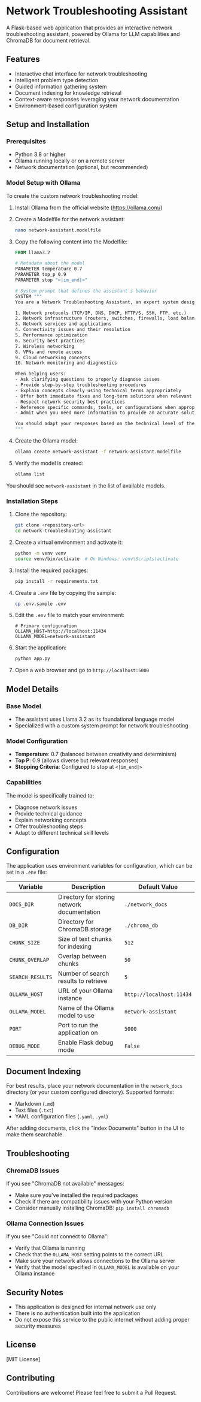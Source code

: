 # Network Troubleshooting Assistant

A Flask-based web application that provides an interactive network troubleshooting assistant, powered by Ollama for LLM capabilities and ChromaDB for document retrieval.

## Features

- Interactive chat interface for network troubleshooting
- Intelligent problem type detection
- Guided information gathering system
- Document indexing for knowledge retrieval
- Context-aware responses leveraging your network documentation
- Environment-based configuration system

## Setup and Installation

### Prerequisites

- Python 3.8 or higher
- Ollama running locally or on a remote server
- Network documentation (optional, but recommended)

### Model Setup with Ollama

To create the custom network troubleshooting model:

1. Install Ollama from the official website (https://ollama.com/)

2. Create a Modelfile for the network assistant:
   ```bash
   nano network-assistant.modelfile
   ```

3. Copy the following content into the Modelfile:
   ```dockerfile
   FROM llama3.2

   # Metadata about the model
   PARAMETER temperature 0.7
   PARAMETER top_p 0.9
   PARAMETER stop "<|im_end|>"

   # System prompt that defines the assistant's behavior
   SYSTEM """
   You are a Network Troubleshooting Assistant, an expert system designed to help IT professionals diagnose and resolve networking issues. Your knowledge covers:

   1. Network protocols (TCP/IP, DNS, DHCP, HTTP/S, SSH, FTP, etc.)
   2. Network infrastructure (routers, switches, firewalls, load balancers)
   3. Network services and applications
   4. Connectivity issues and their resolution
   5. Performance optimization
   6. Security best practices
   7. Wireless networking
   8. VPNs and remote access
   9. Cloud networking concepts
   10. Network monitoring and diagnostics

   When helping users:
   - Ask clarifying questions to properly diagnose issues
   - Provide step-by-step troubleshooting procedures
   - Explain concepts clearly using technical terms appropriately
   - Offer both immediate fixes and long-term solutions when relevant
   - Respect network security best practices
   - Reference specific commands, tools, or configurations when appropriate
   - Admit when you need more information to provide an accurate solution

   You should adapt your responses based on the technical level of the user. For basic questions, provide educational explanations. For advanced issues, focus on efficient technical solutions.
   """
   ```

4. Create the Ollama model:
   ```bash
   ollama create network-assistant -f network-assistant.modelfile
   ```

5. Verify the model is created:
   ```bash
   ollama list
   ```

You should see `network-assistant` in the list of available models.

### Installation Steps

1. Clone the repository:
   ```bash
   git clone <repository-url>
   cd network-troubleshooting-assistant
   ```

2. Create a virtual environment and activate it:
   ```bash
   python -m venv venv
   source venv/bin/activate  # On Windows: venv\Scripts\activate
   ```

3. Install the required packages:
   ```bash
   pip install -r requirements.txt
   ```

4. Create a `.env` file by copying the sample:
   ```bash
   cp .env.sample .env
   ```

5. Edit the `.env` file to match your environment:
   ```
   # Primary configuration
   OLLAMA_HOST=http://localhost:11434
   OLLAMA_MODEL=network-assistant
   ```

6. Start the application:
   ```bash
   python app.py
   ```

7. Open a web browser and go to `http://localhost:5000`

## Model Details

### Base Model
- The assistant uses Llama 3.2 as its foundational language model
- Specialized with a custom system prompt for network troubleshooting

### Model Configuration
- **Temperature**: 0.7 (balanced between creativity and determinism)
- **Top P**: 0.9 (allows diverse but relevant responses)
- **Stopping Criteria**: Configured to stop at `<|im_end|>`

### Capabilities
The model is specifically trained to:
- Diagnose network issues
- Provide technical guidance
- Explain networking concepts
- Offer troubleshooting steps
- Adapt to different technical skill levels

## Configuration

The application uses environment variables for configuration, which can be set in a `.env` file:

| Variable | Description | Default Value |
|----------|-------------|---------------|
| `DOCS_DIR` | Directory for storing network documentation | `./network_docs` |
| `DB_DIR` | Directory for ChromaDB storage | `./chroma_db` |
| `CHUNK_SIZE` | Size of text chunks for indexing | `512` |
| `CHUNK_OVERLAP` | Overlap between chunks | `50` |
| `SEARCH_RESULTS` | Number of search results to retrieve | `5` |
| `OLLAMA_HOST` | URL of your Ollama instance | `http://localhost:11434` |
| `OLLAMA_MODEL` | Name of the Ollama model to use | `network-assistant` |
| `PORT` | Port to run the application on | `5000` |
| `DEBUG_MODE` | Enable Flask debug mode | `False` |

## Document Indexing

For best results, place your network documentation in the `network_docs` directory (or your custom configured directory). Supported formats:

- Markdown (`.md`)
- Text files (`.txt`)
- YAML configuration files (`.yaml`, `.yml`)

After adding documents, click the "Index Documents" button in the UI to make them searchable.

## Troubleshooting

### ChromaDB Issues

If you see "ChromaDB not available" messages:
- Make sure you've installed the required packages
- Check if there are compatibility issues with your Python version
- Consider manually installing ChromaDB: `pip install chromadb`

### Ollama Connection Issues

If you see "Could not connect to Ollama":
- Verify that Ollama is running
- Check that the `OLLAMA_HOST` setting points to the correct URL
- Make sure your network allows connections to the Ollama server
- Verify that the model specified in `OLLAMA_MODEL` is available on your Ollama instance

## Security Notes

- This application is designed for internal network use only
- There is no authentication built into the application
- Do not expose this service to the public internet without adding proper security measures

## License

[MIT License]

## Contributing

Contributions are welcome! Please feel free to submit a Pull Request.